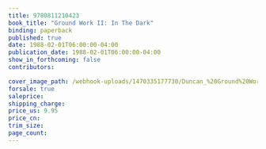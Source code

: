 ```yaml
---
title: 9780811210423
book_title: "Ground Work II: In The Dark"
binding: paperback
published: true
date: 1988-02-01T06:00:00-04:00
publication_date: 1988-02-01T06:00:00-04:00
show_in_forthcoming: false
contributors:

cover_image_path: /webhook-uploads/1470335177730/Duncan_%20Ground%20Work%20II%20In%20the%20Dark.jpg
forsale: true
saleprice:
shipping_charge:
price_us: 9.95
price_cn:
trim_size:
page_count:
---
```


